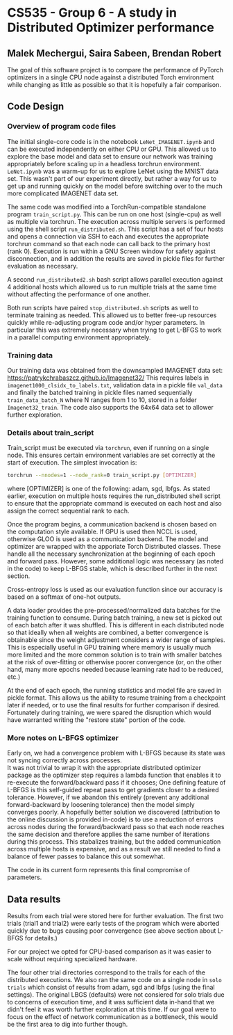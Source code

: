 # CS535 - Group 6 - A study in Distributed Optimizer performance

## Malek Mechergui, Saira Sabeen, Brendan Robert

The goal of this software project is to compare the performance of PyTorch optimizers in a single CPU node against 
a distributed Torch environment while changing as little as possible so that it is hopefully a fair comparison.

## Code Design

### Overview of program code files

The initial single-core code is in the notebook `LeNet_IMAGENET.ipynb` and can be executed independently on either
CPU or GPU.  This allowed us to explore the base model and data set to ensure our network was training appropriately
before scaling up in a headless torchrun environment.  `LeNet.ipynb` was a warm-up for us to explore LeNet using the
MNIST data set.  This wasn't part of our experiment directly, but rather a way for us to get up and running quickly
on the model before switching over to the much more complicated IMAGENET data set.

The same code was modified into a TorchRun-compatible standalone program `train_script.py`.  This can be run on one
host (single-cpu) as well as multiple via torchrun.  The execution across multiple servers is performed using the
shell script `run_distributed.sh`.  This script has a set of four hosts and opens a connection via SSH to each and
executes the appropriate torchrun command so that each node can call back to the primary host (rank 0).  Execution
is run within a GNU Screen window for safety against disconnection, and in addition the results are saved in pickle
files for further evaluation as necessary.

A second `run_distributed2.sh` bash script allows parallel execution against 4 additional hosts which allowed us to
run multiple trials at the same time without affecting the performance of one another.

Both run scripts have paired `stop_distributed.sh` scripts as well to terminate training as needed.  This allowed us
to better free-up resources quickly while re-adjusting program code and/or hyper parameters.  In particular this was
extremely necessary when trying to get L-BFGS to work in a parallel computing environment appropriately.

### Training data

Our training data was obtained from the downsampled IMAGENET data set: https://patrykchrabaszcz.github.io/Imagenet32/
This requires labels in `imagenet1000_clsidx_to_labels.txt`, validation data in a pickle file `val_data` and finally
the batched training in pickle files named sequentially `train_data_batch_N` where N ranges from 1 to 10, stored
in a folder `Imagenet32_train`.  The code also supports the 64x64 data set to allower further exploration.

### Details about train_script 

Train_script must be executed via `torchrun`, even if running on a single node.  This ensures certain environment
variables are set correctly at the start of execution.  The simplest invocation is:

``` bash
torchrun --nnodes=1 --node_rank=0 train_script.py [OPTIMIZER]
```

where [OPTIMIZER] is one of the following: adam, sgd, lbfgs.  As stated earlier, execution on multiple hosts requires
the run_distributed shell script to ensure that the appropriate command is executed on each host and also assign the
correct sequential rank to each.

Once the program begins, a communication backend is chosen based on the computation style available.  If GPU is used
then NCCL is used, otherwise GLOO is used as a communication backend.  The model and optimizer are wrapped with the 
apporiate Torch Distributed classes.  These handle all the necessary synchronization at the beginning of each epoch and 
forward pass.  However, some additional logic was necessary (as noted in the code) to keep L-BFGS stable, which is 
described further in the next section.

Cross-entropy loss is used as our evaluation function since our accuracy is based on a softmax of one-hot outputs.

A data loader provides the pre-processed/normalized data batches for the training function to consume.  During batch 
training, a new set is picked out of each batch after it was shuffled.  This is different in each distributed node so
that ideally when all weights are combined, a better convergence is obtainable since the weight adjustment considers a
wider range of samples.  This is especially useful in GPU training where memory is usually much more limited and the
more common solution is to train with smaller batches at the risk of over-fitting or otherwise poorer convergence (or,
on the other hand, many more epochs needed because learning rate had to be reduced, etc.)

At the end of each epoch, the running statistics and model file are saved in pickle format.  This allows us the ability
to resume training from a checkpoint later if needed, or to use the final results for further comparison if desired.
Fortunately during training, we were spared the disruption which would have warranted writing the "restore state" portion
of the code.

### More notes on L-BFGS optimizer

Early on, we had a convergence problem with L-BFGS because its state was not syncing correctly across processes.  
It was not trivial to wrap it with the appropriate distributed optimizer package as the optimizer step requires a lambda
function that enables it to re-execute the forward/backward pass if it chooses; One defining feature of L-BFGS is this
self-guided repeat pass to get gradients closer to a desired tolerance.  However, if we abandon this entirely (prevent any
additional forward-backward by loosening tolerance) then the model simply converges poorly. A hopefully better solution we 
discovered (attribution to the online discussion is provided in-code) is to use a reduction of errors across nodes during
the forward/backward pass so that each node reaches the same decision and therefore applies the same number of iterations 
during this process.  This stabalizes training, but the added communication across multiple hosts is expensive, and as a 
result we still needed to find a balance of fewer passes to balance this out somewhat.

The code in its current form represents this final compromise of parameters.

## Data results

Results from each trial were stored here for further evaluation.  The first two trials (trial1 and trial2) were early tests
of the program which were aborted quickly due to bugs causing poor convergence (see above section about L-BFGS for details.)

For our project we opted for CPU-based comparison as it was easier to scale without requiring specialized
hardware.

The four other trial directories correspond to the trails for each of the distributed executions.  We also ran the same
code on a single node in `solo trials` which consist of results from adam, sgd and lbfgs (using the final settings).  The
original LBGS (defaults) were not consiered for solo trials due to concerns of execution time, and it was sufficient data
in-hand that we didn't feel it was worth further exploration at this time.  If our goal were to focus on the effect of
network communication as a bottleneck, this would be the first area to dig into further though.

